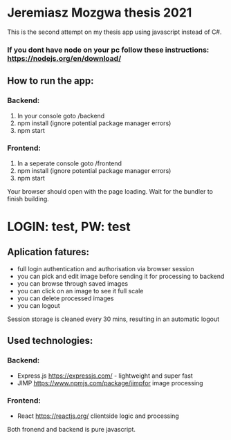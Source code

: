 # Jeremiasz Mozgwa thesis 2021
This is the second attempt on my thesis app using javascript instead of C#.

### If you dont have node on your pc follow these instructions: https://nodejs.org/en/download/

## How to run the app:
### Backend: 
1. In your console goto /backend
2. npm install (ignore potential package manager errors)
3. npm start
### Frontend:
1. In a seperate console goto /frontend
2. npm install (ignore potential package manager errors)
3. npm start

Your browser should open with the page loading. Wait for the bundler to finish building.
# LOGIN: test, PW: test

## Aplication fatures:
- full login authentication and authorisation via browser session
- you can pick and edit image before sending it for processing to backend
- you can browse through saved images
- you can click on an image to see it full scale
- you can delete processed images
- you can logout

Session storage is cleaned every 30 mins, resulting in an automatic logout

## Used technologies:
### Backend:
- Express.js https://expressjs.com/ - lightweight and super fast
- JIMP https://www.npmjs.com/package/jimpfor image processing
### Frontend:
- React https://reactjs.org/ clientside logic and processing

Both fronend and backend is pure javascript.
